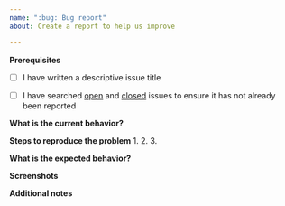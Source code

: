 ```yaml
---
name: ":bug: Bug report"
about: Create a report to help us improve

---
```


**Prerequisites**

- [ ] I have written a descriptive issue title
- [ ] I have searched [open](https://github.com/FanrayMedia/Fanray/issues) and [closed](https://github.com/FanrayMedia/Fanray/issues?q=is%3Aissue+is%3Aclosed) issues to ensure it has not already been reported


**What is the current behavior?**
<!--A clear description of what the bug is.-->


**Steps to reproduce the problem**
1.
2.
3.

**What is the expected behavior?**


**Screenshots**
<!--If applicable, add screenshots to help explain your problem.-->


**Additional notes**
<!--Anything else people should be aware of, maybe your environment etc.-->
